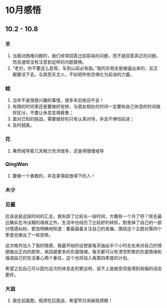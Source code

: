 # 10月感悟
## 10.2 - 10.8
### 羊
1. 当面对困难问题时，我们经常回答比较容易的问题，而不是回答真正的问题，而且通常没有注意到这样的问题替换。
2. “老刘，你不要这么悲观，车到山前必有路。”我的乐观全是被逼出来的，反正都要活下去，与其怨天尤人，不如把所有恐惧化为前进的力量。

### 蛙
1. 当年不是很感兴趣的事情，很多年后依旧不会！
2. 有限的时间里还是要做好安排，与朋友相处的时间一定要和自己休息的时间做好区分，不要让休息变得疲惫；
3. 面对已知的挑战，需要做好的只有认真对待，并且不惧怕前进；
4. 及时就医。

### 花
1. 果然戒导那几天精力充沛很多，还是得慢慢戒导

### QingWan
1. 要做一个勇敢的，并且拿得起放得下的人！

### 木少

### 见酱
  应该说是这段时间的汇总，我失踪了比较长一段时间，大概有一个月了吧？除去最近确实在冷淡期的缘故之外，生活中也经历了比较好的转折。割舍掉了自己的一部分情感纠纷，更加明确地知道：要最最最关注自己的发展。围绕这个主题对第四个季度也做出了一些安排。

  这次格外加入了我的情感，我最开始的设想是每天抽出半个小时左右来对自己的情感做出正向的疏导，来回避更多的负面情绪，每天都可以有清空积累的负面情绪和强调自己的生活重心两个重任。这个也将加入我第四季度的计划。
 
 希望之后自己可以因为这次的休息走的更远吧，说不上是蜕变但是得到祝福的话会更好。

### 大翁
1. 我在前面跑，瓶颈在后面追，希望早日突破瓶颈期！
